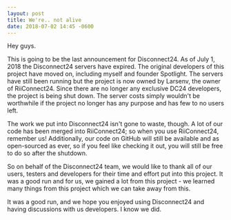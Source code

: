```yaml
---
layout: post
title: We're.. not alive
date: 2018-07-02 14:45 -0600
---
```


Hey guys.

This is going to be the last announcement for Disconnect24. As of July 1, 2018 the Disconnect24 servers have expired. The original
developers of this project have moved on, including myself and founder Spotlight. The servers have still been running but the project is
now owned by Larsenv, the owner of RiiConnect24. Since there are no longer any exclusive DC24 developers, the project is being shut down.
The server costs simply wouldn't be worthwhile if the project no longer has any purpose and has few to no users left.

The work we put into Disconnect24 isn't gone to waste, though. A lot of our code has been merged into RiiConnect24; so when you use
RiiConnect24, remember us! Additionally, our code on GitHub will still be available and as open-sourced as ever, so if you feel like
checking it out, you will still be free to do so after the shutdown.

So on behalf of the Disconnect24 team, we would like to thank all of our users, testers and developers for their time and effort put into
this project. It was a good run and for us, we gained a lot from this project - we learned many things from this project which we can
take away from this. 

It was a good run, and we hope you enjoyed using Disconnect24 and having discussions with us developers. I know we did.
